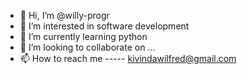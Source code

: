 - 👋 Hi, I’m @willy-progr
- 👀 I’m interested in software development
- 🌱 I’m currently learning python
- 💞️ I’m looking to collaborate on ...
- 📫 How to reach me  -----  kivindawilfred@gmail.com

<!---
willy-progr/willy-progr is a ✨ special ✨ repository because its `README.md` (this file) appears on your GitHub profile.
You can click the Preview link to take a look at your changes.
--->
